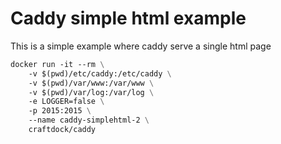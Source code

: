 # Caddy simple html example

This is a simple example where caddy serve a single html page

```Dockerfile
docker run -it --rm \
    -v $(pwd)/etc/caddy:/etc/caddy \
    -v $(pwd)/var/www:/var/www \
    -v $(pwd)/var/log:/var/log \
    -e LOGGER=false \
    -p 2015:2015 \
    --name caddy-simplehtml-2 \
    craftdock/caddy
```
